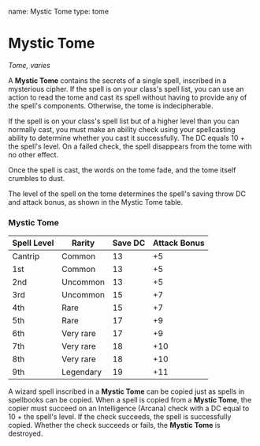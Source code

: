 name: Mystic Tome
type: tome

# Mystic Tome
_Tome, varies_

A **Mystic Tome** contains the secrets of a single spell, inscribed in a mysterious cipher. If the spell is on your class's spell list, you can use an action to read the tome and cast its spell without having to provide any of the spell's components. Otherwise, the tome is indecipherable.

If the spell is on your class's spell list but of a higher level than you can normally cast, you must make an ability check using your spellcasting ability to determine whether you cast it successfully. The DC equals 10 + the spell's level. On a failed check, the spell disappears from the tome with no other effect.

Once the spell is cast, the words on the tome fade, and the tome itself crumbles to dust.

The level of the spell on the tome determines the spell's saving throw DC and attack bonus, as shown in the Mystic Tome table. 

### Mystic Tome
| Spell Level | Rarity    | Save DC | Attack Bonus |
|-------------|-----------|---------|--------------|
| Cantrip     | Common    | 13      | +5           |
| 1st         | Common    | 13      | +5           |
| 2nd         | Uncommon  | 13      | +5           |
| 3rd         | Uncommon  | 15      | +7           |
| 4th         | Rare      | 15      | +7           |
| 5th         | Rare      | 17      | +9           |
| 6th         | Very rare | 17      | +9           |
| 7th         | Very rare | 18      | +10          |
| 8th         | Very rare | 18      | +10          |
| 9th         | Legendary | 19      | +11          |

A wizard spell inscribed in a **Mystic Tome** can be copied just as spells in spellbooks can be copied. When a spell is copied from a **Mystic Tome**, the copier must succeed on an Intelligence (Arcana) check with a DC equal to 10 + the spell's level. If the check succeeds, the spell is successfully copied. Whether the check succeeds or fails, the **Mystic Tome** is destroyed. 
